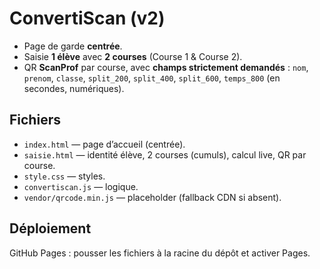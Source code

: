 # ConvertiScan (v2)

- Page de garde **centrée**.
- Saisie **1 élève** avec **2 courses** (Course 1 & Course 2).
- QR **ScanProf** par course, avec **champs strictement demandés** :
  `nom`, `prenom`, `classe`, `split_200`, `split_400`, `split_600`, `temps_800` (en secondes, numériques).

## Fichiers
- `index.html` — page d’accueil (centrée).
- `saisie.html` — identité élève, 2 courses (cumuls), calcul live, QR par course.
- `style.css` — styles.
- `convertiscan.js` — logique.
- `vendor/qrcode.min.js` — placeholder (fallback CDN si absent).

## Déploiement
GitHub Pages : pousser les fichiers à la racine du dépôt et activer Pages.
